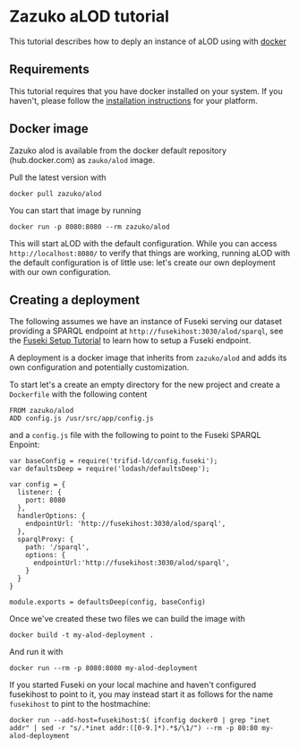 # Zazuko aLOD tutorial

This tutorial describes how to deply an instance of aLOD using with 
[docker](https://www.docker.com/)

## Requirements

This tutorial requires that you have docker installed on your system. If you 
haven't, please follow the [installation instructions](https://docs.docker.com/engine/installation/)
for your platform.

## Docker image

Zazuko alod is available from the docker default repository (hub.docker.com) as
`zauko/alod` image.

Pull the latest version with

    docker pull zazuko/alod

You can start that image by running

    docker run -p 8080:8080 --rm zazuko/alod

This will start aLOD with the default configuration. While you can access
`http://localhost:8080/` to verify that things are working, running aLOD with 
the default configuration is of little use: let's
create our own deployment with our own configuration.

## Creating a deployment

The following assumes we have an instance of Fuseki serving our dataset providing
a SPARQL endpoint at `http://fusekihost:3030/alod/sparql`, see the 
[Fuseki Setup Tutorial](TUTORIAL-fuseki-setup.md) to learn how to setup a Fuseki 
endpoint.

A deployment is a docker image that inherits from `zazuko/alod` and adds its own
configuration and potentially customization.

To start let's a create an empty directory for the new project and create a
`Dockerfile` with the following content

```
FROM zazuko/alod
ADD config.js /usr/src/app/config.js
```

and a `config.js` file with the following to point to the Fuseki SPARQL Enpoint:

```
var baseConfig = require('trifid-ld/config.fuseki');
var defaultsDeep = require('lodash/defaultsDeep');

var config = {
  listener: {
    port: 8080
  },
  handlerOptions: {
    endpointUrl: 'http://fusekihost:3030/alod/sparql',
  },
  sparqlProxy: {
    path: '/sparql',
    options: {
      endpointUrl:'http://fusekihost:3030/alod/sparql',
    }
  }
}

module.exports = defaultsDeep(config, baseConfig)
```

Once we've created these two files we can build the image with

    docker build -t my-alod-deployment .

And run it with

    docker run --rm -p 8080:8080 my-alod-deployment

If you started Fuseki on your local machine and haven't configured fusekihost
to point to it, you may instead start it as follows for the name `fusekihost` 
to pint to the hostmachine:

    docker run --add-host=fusekihost:$( ifconfig docker0 | grep "inet addr" | sed -r "s/.*inet addr:([0-9.]*).*$/\1/") --rm -p 80:80 my-alod-deployment
